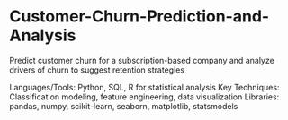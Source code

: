 # Customer-Churn-Prediction-and-Analysis
Predict customer churn for a subscription-based company and analyze drivers of churn to suggest retention strategies



Languages/Tools: Python, SQL, R for statistical analysis
Key Techniques: Classification modeling, feature engineering, data visualization
Libraries: pandas, numpy, scikit-learn, seaborn, matplotlib, statsmodels
